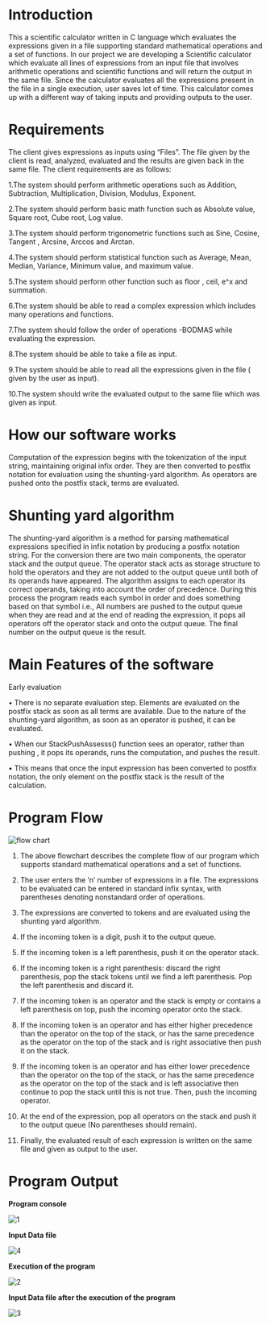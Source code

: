 # Introduction

This a scientific calculator written in C language which evaluates the expressions given in a file supporting standard mathematical operations and a set of functions. 
In our project we are developing a Scientific calculator which evaluate all lines of expressions from an input file that involves arithmetic operations and scientific functions and will return the output in the same file. Since the calculator evaluates all the expressions present in the file in a single execution, user saves lot of time. This calculator comes up with a different way of taking inputs and providing outputs to the user.

# Requirements

The client gives expressions as inputs using “Files”. The file given by the client is read, analyzed, evaluated and the results are given back in the same file. The client requirements are as follows:

1.The system should perform arithmetic operations such as Addition, Subtraction, Multiplication, Division, Modulus, Exponent.

2.The system should perform basic math function such as Absolute value, Square root, Cube root, Log value.

3.The system should perform trigonometric functions such as Sine, Cosine, Tangent , Arcsine, Arccos and Arctan.

4.The system should perform statistical function such as Average, Mean, Median, Variance, Minimum value, and maximum value.

5.The system should perform other function such as floor , ceil, e^x and summation.

6.The system should be able to read a complex expression which includes many operations and functions.

7.The system should follow the order of operations -BODMAS while evaluating the expression.

8.The system should be able to take a file as input.

9.The system should be able to read all the expressions given in the file ( given by the user as input).

10.The system should write the evaluated output to the same file which was given as input.

# How our software works

Computation of the expression begins with the tokenization of the input string, maintaining original infix order. They are then converted to postfix notation for evaluation using the shunting-yard algorithm. As operators are pushed onto the postfix stack, terms are evaluated.

# Shunting yard algorithm

The shunting-yard algorithm is a method for parsing mathematical expressions specified in infix notation by producing a postfix notation string. For the conversion there are two main components, the operator stack and the output queue. The operator stack acts as storage structure to hold the operators and they are not added to the output queue until both of its operands have appeared. The algorithm assigns to each operator its correct operands, taking into account the order of precedence.
During this process the program reads each symbol in order and does something based on that symbol i.e., All numbers are pushed to the output queue when they are read and at the end of reading the expression, it pops all operators off the operator stack and onto the output queue. The final number on the output queue is the result.

# Main Features of the software

Early evaluation

• There is no separate evaluation step. Elements are evaluated on the postfix stack as soon as all terms are available. Due to the nature of the shunting-yard algorithm, as soon as an operator is pushed, it can be evaluated.

• When our StackPushAssesss() function sees an operator, rather than pushing , it pops its operands, runs the computation, and pushes the result.

• This means that once the input expression has been converted to postfix notation, the only element on the postfix stack is the result of the calculation.

# Program Flow

![flow chart](https://user-images.githubusercontent.com/65427344/85090426-16eb4080-b1b3-11ea-8878-5fa4f53d2555.PNG)

1.	The above flowchart describes the complete flow of our program which supports standard mathematical operations and a set of functions. 

2.	The user enters the ‘n’ number of expressions in a file. The expressions to be evaluated can be entered in standard infix syntax, with parentheses denoting nonstandard order of operations. 

3.	The expressions are converted to tokens and are evaluated using the shunting yard algorithm. 

4.	If the incoming token is a digit, push it to the output queue. 

5.	If the incoming token is a left parenthesis, push it on the operator stack. 

6.	If the incoming token is a right parenthesis: discard the right parenthesis, pop the stack tokens until we find a left parenthesis. Pop the left parenthesis and discard it. 

7.	If the incoming token is an operator and the stack is empty or contains a left parenthesis on top, push the incoming operator onto the stack. 

8.	If the incoming token is an operator and has either higher precedence than the operator on the top of the stack, or has the same precedence as the operator on the top of the stack and is right associative then push it on the stack. 

9.	If the incoming token is an operator and has either lower precedence than the operator on the top of the stack, or has the same precedence as the operator on the top of the stack and is left associative then continue to pop the stack until this is not true. Then, push the incoming operator. 

10.	At the end of the expression, pop all operators on the stack and push it to the output queue (No parentheses should remain). 

11.	Finally, the evaluated result of each expression is written on the same file and given as output to the user.

# Program Output

**Program console**

![1](https://user-images.githubusercontent.com/65427344/85243886-0cc67d80-b411-11ea-9783-e2e6a5962739.PNG)

**Input Data file**

![4](https://user-images.githubusercontent.com/65427344/85244194-f240d400-b411-11ea-833d-05292b03ab01.PNG)

**Execution of the program**

![2](https://user-images.githubusercontent.com/65427344/85244263-20beaf00-b412-11ea-80a2-d8dee842cbbd.PNG)

**Input Data file after the execution of the program**

![3](https://user-images.githubusercontent.com/65427344/85244329-4b106c80-b412-11ea-9d4f-36dfffd6a2e2.PNG)



